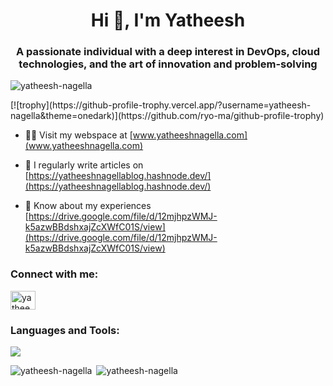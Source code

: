 
<h1 align="center">Hi 👋, I'm Yatheesh</h1>
<h3 align="center">A passionate individual with a deep interest in DevOps, cloud technologies, and the art of innovation and problem-solving</h3>

<p align="left"> <img src="https://komarev.com/ghpvc/?username=yatheesh-nagella&label=Profile%20views&color=0e75b6&style=flat" alt="yatheesh-nagella" /> </p>
<!--
<p align="left"> <a href="https://github.com/ryo-ma/github-profile-trophy"><img src="https://github-profile-trophy.vercel.app/?username=yatheesh-nagella" alt="yatheesh-nagella" /></a> </p>
-->
<p align="left"> [![trophy](https://github-profile-trophy.vercel.app/?username=yatheesh-nagella&theme=onedark)](https://github.com/ryo-ma/github-profile-trophy)</p>

- 👨‍💻 Visit my webspace at [www.yatheeshnagella.com](www.yatheeshnagella.com)

- 📝 I regularly write articles on [https://yatheeshnagellablog.hashnode.dev/](https://yatheeshnagellablog.hashnode.dev/)

- 📄 Know about my experiences [https://drive.google.com/file/d/12mjhpzWMJ-k5azwBBdshxajZcXWfC01S/view](https://drive.google.com/file/d/12mjhpzWMJ-k5azwBBdshxajZcXWfC01S/view)

<h3 align="left">Connect with me:</h3>
<p align="left">
<a href="https://linkedin.com/in/yatheesh-nagella" target="blank"><img align="center" src="https://raw.githubusercontent.com/rahuldkjain/github-profile-readme-generator/master/src/images/icons/Social/linked-in-alt.svg" alt="yatheesh-nagella" height="30" width="40" /></a>
</p>

<h3 align="left">Languages and Tools:</h3>
<p align="left">
  <a href="https://skillicons.dev">
    <img src="https://skillicons.dev/icons?i=aws,ansible,jenkins,grafana,git,kubernetes,docker,python,linux,vim" />
  </a>
</p>
</p>

<p><img align="left" src="https://github-readme-stats.vercel.app/api/top-langs?username=yatheesh-nagella&show_icons=true&locale=en&layout=compact" alt="yatheesh-nagella" /></p>

<p>&nbsp;<img align="centre" src="https://github-readme-stats.vercel.app/api?username=yatheesh-nagella&show_icons=true&locale=en" alt="yatheesh-nagella" /></p>
